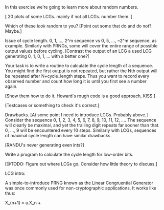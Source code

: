 In this exercise we're going to learn more about random numbers.

[ 20 plots of some LCGs. mainly if not all LCGs. number them. ]

Which of these *look* random to you? [Point out some that do and do not? Maybe.]

Issue of cycle length. 0, 1, ..., 2^m sequence vs 0, 5, ..., ~2^m sequence, as example.
Similarly with PRNGs, some will cover the entire range of possible output values before cycling.
[Contrast the output of an LCG a used LCG generating 0, 1, 0, 1, ... with a better one?]

Your task is to write a routine to calculate the cycle length of a sequence. You might find the first
output is not repeated, but rather the Nth output will be repeated after N+cycle_length steps. Thus you
want to record every observed number and count how long it is until you first see a number again.

[Show them how to do it. Howard's rough code is a good approach, KISS.]

[Testcases or something to check it's correct.]

Drawbacks. [At some point I need to introduce LCGs. Probably above.]
Consider the sequence 0, 1, 2, 3, 4, 5, 6, 7, 8, 9, 10, 11, 12, .... The sequence will clearly be maximal,
and yet the trailing digit repeats far sooner than that. 0, ..., 9 will be encountered every 10 steps.
Similarly with LCGs, sequences of maximal cycle length can have similar drawbacks.

[RANDU's never generating even ints?]

Write a program to calculate the cycle length for low-order bits.

[@TODO: Figure out where LCGs go. Consider how little theory to discuss.]

LCG intro:

A simple-to-introduce PRNG known as the Linear Congruential Generator was once commonly used for
non-cryptographic applications. It works like thus:

X_(n+1) = a.X_n +
